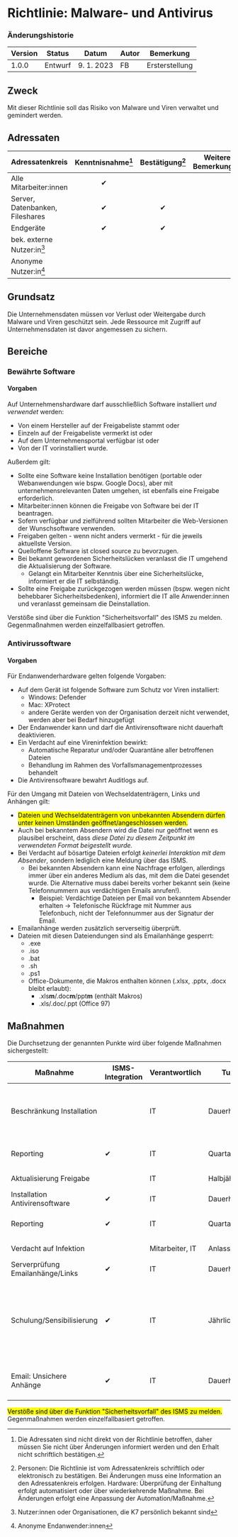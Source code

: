 <!-- METADATA
documentname: Antivirus
currentversion: 0.1.0
 -->
<!-- import style.css -->
<!-- <link rel="stylesheet" href="../doc-gen/style.css"> -->

# Richtlinie: Malware- und Antivirus

### Änderungshistorie

| Version | Status  | Datum      | Autor | Bemerkung      |
| ------- | ------- | ---------- | ----- | -------------- |
| 1.0.0   | Entwurf | 9. 1. 2023 | FB    | Ersterstellung |

## Zweck

Mit dieser Richtlinie soll das Risiko von Malware und Viren verwaltet und gemindert werden.

## Adressaten

| Adressatenkreis                 | Kenntnisnahme[^3] | Bestätigung[^4] | Weitere Bemerkungen |
| ------------------------------- | :---------------: | :-------------: | ------------------- |
| Alle Mitarbeiter:innen          |         ✔         |                 |                     |
| Server, Datenbanken, Fileshares |         ✔         |        ✔        |                     |
| Endgeräte                       |         ✔         |        ✔        |                     |
| bek. externe Nutzer:in[^1]      |                   |                 |                     |
| Anonyme Nutzer:in[^2]           |                   |                 |                     |

[^1]: Nutzer:innen oder Organisationen, die K7 persönlich bekannt sind
[^2]: Anonyme Endanwender:innen
[^3]: Die Adressaten sind nicht direkt von der Richtlinie betroffen, daher müssen Sie nicht über Änderungen informiert werden und den Erhalt nicht schriftlich bestätigen.
[^4]: Personen: Die Richtlinie ist vom Adressatenkreis schriftlich oder elektronisch zu bestätigen. Bei Änderungen muss eine Information an den Adressatenkreis erfolgen. Hardware: Überprüfung der Einhaltung erfolgt automatisiert oder über wiederkehrende Maßnahme. Bei Änderungen erfolgt eine Anpassung der Automation/Maßnahme.

## Grundsatz

Die Unternehmensdaten müssen vor Verlust oder Weitergabe durch Malware und Viren geschützt sein. Jede Ressource mit Zugriff auf Unternehmensdaten ist davor angemessen zu sichern.

## Bereiche
### Bewährte Software

#### Vorgaben

Auf Unternehmenshardware darf ausschließlich Software installiert *und verwendet* werden:

- Von einem Hersteller auf der Freigabeliste stammt oder
- Einzeln auf der Freigabeliste vermerkt ist oder
- Auf dem Unternehmensportal verfügbar ist oder
- Von der  IT vorinstalliert wurde.

Außerdem gilt:

- Sollte eine Software keine Installation benötigen (portable oder Webanwendungen wie bspw. Google Docs), aber mit unternehmensrelevanten Daten umgehen, ist ebenfalls eine Freigabe erforderlich.
- Mitarbeiter:innen können die Freigabe von Software bei der  IT beantragen.
- Sofern verfügbar und zielführend sollten Mitarbeiter die Web-Versionen der Wunschsoftware verwenden.
- Freigaben gelten - wenn nicht anders vermerkt - für die jeweils aktuellste Version.
- Quelloffene Software ist closed source zu bevorzugen.
- Bei bekannt gewordenen Sicherheitslücken veranlasst die  IT umgehend die Aktualisierung der Software.
  - Gelangt ein Mitarbeiter Kenntnis über eine Sicherheitslücke, informiert er die IT selbständig.
- Sollte eine Freigabe zurückgezogen werden müssen (bspw. wegen nicht behebbarer Sicherheitsbedenken), informiert die  IT alle Anwender:innen und veranlasst gemeinsam die Deinstallation.


Verstöße sind über die Funktion "Sicherheitsvorfall" des ISMS zu melden. Gegenmaßnahmen werden einzelfallbasiert getroffen.

### Antivirussoftware
#### Vorgaben

Für Endanwenderhardware gelten folgende Vorgaben:

- Auf dem Gerät ist folgende Software zum Schutz vor Viren installiert:
  - Windows: Defender
  - Mac: XProtect
  - andere Geräte werden von der Organisation derzeit nicht verwendet, werden aber bei Bedarf hinzugefügt
- Der Endanwender kann und darf die Antivirensoftware nicht dauerhaft deaktivieren.
- Ein Verdacht auf eine Vireninfektion bewirkt:
  - Automatische Reparatur und/oder Quarantäne aller betroffenen Dateien
  - Behandlung im Rahmen des Vorfallsmanagementprozesses behandelt
- Die Antivirensoftware bewahrt Auditlogs auf.

Für den Umgang mit Dateien von Wechseldatenträgern, Links und Anhängen gilt:

- <mark>Dateien und Wechseldatenträgern von unbekannten Absendern dürfen unter keinen Umständen geöffnet/angeschlossen werden.</mark>
- Auch bei bekanntem Absendern wird die Datei nur geöffnet wenn es plausibel erscheint, dass *diese Datei zu diesem Zeitpunkt im verwendeten Format beigestellt wurde.*
- Bei Verdacht auf bösartige Dateien erfolgt *keinerlei Interaktion mit dem Absender*, sondern lediglich eine Meldung über das ISMS.
  - Bei bekannten Absendern kann eine Nachfrage erfolgen, allerdings immer über ein anderes Medium als das, mit dem die Datei gesendet wurde. Die Alternative muss dabei bereits vorher bekannt sein (keine Telefonnummern aus verdächtigen Emails anrufen!).
    - Beispiel: Verdächtige Dateien per Email von bekanntem Absender erhalten -> Telefonische Rückfrage mit Nummer aus Telefonbuch, nicht der Telefonnummer aus der Signatur der Email. 
- Emailanhänge werden zusätzlich serverseitig überprüft.
- Dateien mit diesen Dateiendungen sind als Emailanhänge gesperrt:
  - .exe
  - .iso
  - .bat
  - .sh
  - .ps1
  - Office-Dokumente, die Makros enthalten können (.xlsx, .pptx, .docx bleibt erlaubt):
    - .xls**m**/.doc**m**/ppt**m** (enthält Makros)
    - .xls/.doc/.ppt (Office 97)

## Maßnahmen

Die Durchsetzung der genannten Punkte wird über folgende Maßnahmen sichergestellt:

| Maßnahme                         | ISMS-Integration | Verantwortlich  | Turnus        | Beschreibung                                                                                                                                                        |
| -------------------------------- | ---------------- | --------------- | ------------- | ------------------------------------------------------------------------------------------------------------------------------------------------------------------- |
| Beschränkung Installation        |                  | IT              | Dauerhaft     | Mitarbeiter sollen i.d.R. keine Berechtigung besitzen nicht freigegebene Software nutzerübergreifen zu installieren                                                 |
| Reporting                        | ✔                | IT              | Quartal       | Reporting über auf Ressourcen installierte Software                                                                                                                 |
| Aktualisierung Freigabe          |                  | IT              | Halbjährlich  | Freigabeliste ist aktuell zu halten                                                                                                                                 |
| Installation Antivirensoftware   | ✔                | IT              | Dauerhaft     | Installation auf Endanwenderhardware                                                                                                                                |
| Reporting                        | ✔                | IT              | Quartal       | Reporting über auf Ressourcen installierte Software                                                                                                                 |
| Verdacht auf Infektion           |                  | Mitarbeiter, IT | Anlassbezogen | Meldung als Sicherheitsvorfall                                                                                                                                      |
| Serverprüfung Emailanhänge/Links | ✔                | IT              | Dauerhaft     | Exchange-Server prüft automatisch                                                                                                                                   |
| Schulung/Sensibilisierung        | ✔                | IT              | Jährlich      | Schulung über Phishing, die sichere Nutzung des Internets, die Verwendung von Software und das Verhalten im Falle einer Virus- oder Malware-Infektion unterrichtet. |
| Email: Unsichere Anhänge         | ✔                | IT              | Dauerhaft     | Emails mit unsicheren Anhängen werden vom Email-Server automatisch gesperrt                                                                                         |

<mark>Verstöße sind über die Funktion "Sicherheitsvorfall" des ISMS zu melden.</mark> Gegenmaßnahmen werden einzelfallbasiert getroffen.